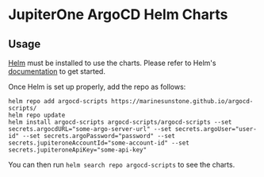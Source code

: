 # JupiterOne ArgoCD Helm Charts

## Usage

[Helm](https://helm.sh) must be installed to use the charts.
Please refer to Helm's [documentation](https://helm.sh/docs/) to get started.

Once Helm is set up properly, add the repo as follows:

```console
helm repo add argocd-scripts https://marinesunstone.github.io/argocd-scripts/
helm repo update
helm install argocd-scripts argocd-scripts/argocd-scripts --set secrets.argocdURL="some-argo-server-url" --set secrets.argoUser="user-id" --set secrets.argoPassword="password" --set secrets.jupiteroneAccountId="some-account-id" --set secrets.jupiteroneApiKey="some-api-key" 
```
You can then run `helm search repo argocd-scripts` to see the charts.
